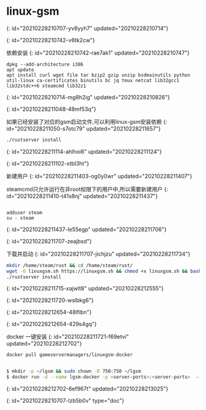# linux-gsm
{: id="20210228210707-yv8yyh7" updated="20210228210714"}

{: id="20210228210742-v6tk2cw"}

依赖安装
{: id="20210228210742-rae7ak1" updated="20210228210747"}

```
dpkg --add-architecture i386
apt update
apt install curl wget file tar bzip2 gzip unzip bsdmainutils python util-linux ca-certificates binutils bc jq tmux netcat lib32gcc1 lib32stdc++6 steamcmd lib32z1
```
{: id="20210228210714-mg8h2ig" updated="20210228210826"}

{: id="20210228211048-48mf53q"}

如果已经安装了对应的gsm启动文件,可以利用linux-gsm安装依赖
{: id="20210228211050-s7otc79" updated="20210228211657"}

```bash
./rustserver install
```
{: id="20210228211114-ahlhoi6" updated="20210228211124"}

{: id="20210228211102-xtbl3ht"}

新建用户
{: id="20210228211403-og0y0wr" updated="20210228211407"}

steamcmd只允许运行在非root权限下的用户中,所以需要新建用户
{: id="20210228211410-t41s8nj" updated="20210228211437"}

```

adduser steam
su - steam

```
{: id="20210228211437-le55egp" updated="20210228211706"}

{: id="20210228211707-zeajbsd"}

下载并启动
{: id="20210228211707-jichjzu" updated="20210228211734"}

```bash
mkdir /home/steam/rust && cd /home/steam/rust/
wget -O linuxgsm.sh https://linuxgsm.sh && chmod +x linuxgsm.sh && bash linuxgsm.sh rustserver
./rustserver install
```
{: id="20210228211715-xajwlt8" updated="20210228212555"}

{: id="20210228211720-wslbkg6"}

{: id="20210228212654-48lfibn"}

{: id="20210228212654-429s4gq"}

docker 一键安装
{: id="20210228211721-f69etvi" updated="20210228212702"}

```bash
docker pull gameservermanagers/linuxgsm-docker


$ mkdir -p ~/lgsm && sudo chown -R 750:750 ~/lgsm
$ docker run -d --name lgsm-docker -p <server-ports>:<server-ports>  --restart always --net=host --hostname LGSM -it -v "~/software/lgsm:/home/lgsm/" gameservermanagers/linuxgsm-docker
```
{: id="20210228212702-6ef967t" updated="20210228213025"}


{: id="20210228210707-lzb5b0v" type="doc"}
